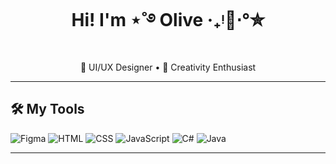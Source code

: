 <!-- Profile Header -->
<h1 align="center">Hi! I'm ⋆˚࿔ Olive ‧₊ᵎ🍒⋅°✮ </h1>
<p align="center">
🎨 UI/UX Designer • 🫧 Creativity Enthusiast  
</p>

---

## 🛠 My Tools
![Figma](https://img.shields.io/badge/-Figma-F24E1E?logo=figma&logoColor=white&style=for-the-badge)
![HTML](https://img.shields.io/badge/-HTML5-ff6f91?logo=html5&logoColor=white&style=for-the-badge)
![CSS](https://img.shields.io/badge/-CSS3-ffb6b9?logo=css3&logoColor=white&style=for-the-badge)
![JavaScript](https://img.shields.io/badge/-JavaScript-ffe5ec?logo=javascript&logoColor=black&style=for-the-badge)
![C#](https://img.shields.io/badge/-C%23-a2d2ff?logo=csharp&logoColor=white&style=for-the-badge)
![Java](https://img.shields.io/badge/-Java-ffb347?logo=java&logoColor=white&style=for-the-badge)

---

<!--
**ow1ive/ow1ive** is a ✨ _special_ ✨ repository because its `README.md` (this file) appears on your GitHub profile.

Here are some ideas to get you started:

- 🔭 I’m currently working on ...
- 🌱 I’m currently learning ...
- 👯 I’m looking to collaborate on ...
- 🤔 I’m looking for help with ...
- 💬 Ask me about ...
- 📫 How to reach me: ...
- 😄 Pronouns: ...
- ⚡ Fun fact: ...
-->
